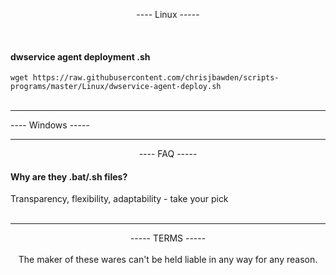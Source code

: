 
<p align=center>---- Linux -----</p>

</br>
    <span align=justify tyle="width: 100%;">
     <h4>dwservice agent deployment .sh </h4>
    <span align="right">
 <code>wget https://raw.githubusercontent.com/chrisjbawden/scripts-programs/master/Linux/dwservice-agent-deploy.sh</code>
</span>
    </span>
</br>
</br>
<hr>
<details>
  <summary style="display: inline;">
      <span title="click to expand" style="width: 100%;" align="center">---- Windows -----</span>
    </summary>
</br>

<span align=justify>
<h4>autoconfig-proxy.bat</h4>
<p>Allows for the automation of the proxy configuration. Create a "proxy.ini" file with your proxy for quick and repetitive deployment. 
      <br>
      NOTE: Will only automate configuration to an automatic configurator for your proxy. 
     </p>
<p style="text-align:right;" align=right><a href="https://github.com/chrisjbawden/scripts-programs/releases/download/v1.0-autoconfig-proxy.bat/autoconfig-proxy.bat">DOWNLOAD</a></p>
</br>
    <span align=justify>
      <h4> clear_print_queue.bat</h4>
<p>Stop's the print services and deletes all contents in the local print queue directory for windows (C:\Windows\System32\spool\PRINTERS). 
  Note: this will require admin credentials and will prompt for credentials.</p>
<p align="right"><a href="https://github.com/chrisjbawden/scripts-programs/releases/download/v1.0-empty-print-queue.bat/empty-print-queue.bat">DOWNLOAD</a></p>
</br>

<h4>shortcut_builder.bat</h4>
<p>Allow's you to create shortucts to URL's of your choice with a predefined browser of your choice. ie; opening [website URL] with Firefox when the default browser on the computer is Chrome.</p>


<p align="right"><a href="https://github.com/chrisjbawden/scripts-programs/releases/download/v1.0-shortcut-builder.bat/shortcut-builder.bat">DOWNLOAD</a></p>

   <h4>md5-checker.bat</h4>
     <p>A simple, automated batch script for checking the MD5 hash of a file<br/>
     It will also show you the history of the file if you have checked it before </p>


<p align="right"><a href="https://github.com/chrisjbawden/scripts-programs/releases/download/v1.0-md5-checker.bat/md5-checker.bat" target="blank">DOWNLOAD</a></p>

<td align=justify width=90%>
<h4>wireless-scrubber.bat</h4>
<p>Allow's you to quickly remove all (or just targeted) wireless configurations</p>

<p align="right"><a href="https://github.com/chrisjbawden/scripts-programs/releases/download/v1.0-wireless-scrubber.bat/wireless-scrubber.bat">DOWNLOAD</a></p>

</span>
</details>
<hr>
<div align=left>
  <p align=center>---- FAQ -----</p>
  <h4>Why are they .bat/.sh files?</h4>
  Transparency, flexibility, adaptability - take your pick

</div>
<br>
<hr>
<div align=center ">
   ----- TERMS -----
  </br>
                   <br/>
   The maker of these wares can't be held liable in any way for any reason.
</div>
                  
